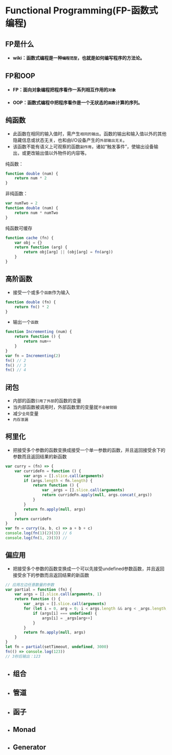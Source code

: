 # **Functional Programming(FP-函数式编程)**
## FP是什么
- #### wiki：函数式编程是一种`编程范型`，也就是如何编写程序的方法论。
## FP和OOP
- #### FP：面向对象编程把程序看作一系列相互作用的`对象`
- #### OOP：函数式编程中把程序看作是一个无状态的`函数`计算的序列。
## 纯函数
 - 此函数在相同的输入值时，需产生`相同的输出`。函数的输出和输入值以外的其他隐藏信息或状态无关，也和由I/O设备产生的`外部输出无关`。
 - 该函数不能有语义上可观察的函数`副作用`，诸如“触发事件”，使输出设备输出，或更改输出值以外物件的内容等。

纯函数：
``` javascript
function double (num) {
    return num * 2
}
```
非纯函数：
``` javascript
var numTwo = 2
function double (num) {
    return num * numTwo
}
```
纯函数可缓存
``` javascript
function cache (fn) {
    var obj = {}
    return function (arg) {
        return obj[arg] || (obj[arg] = fn(arg))
    }
}
```
## 高阶函数
 - 接受一个或多个`函数`作为输入
``` javascript
function double (fn) {
    return fn() * 2
}
```
 - 输出一个`函数`
``` javascript
function Incrementing (num) {
    return function () {
        return num++
    }
}
var fn = Incrementing(2)
fn() // 2
fn() // 3
fn() // 4
```
## 闭包
- 内部的函数`引用了外部`的函数的变量
- 当内部函数被调用时，外部函数里的变量就`不会被销毁`
- 减少`全局`变量
- `内存泄漏`
## 柯里化
- 把接受多个参数的函数变换成接受一个单一参数的函数，并且返回接受余下的参数而且返回结果的新函数
``` javascript
var curry = (fn) => {
    var currideFn = function () {
        var args = [].slice.call(arguments)
        if (args.length < fn.length) {
            return function () {
                var _args = [].slice.call(arguments)
                return currideFn.apply(null, args.concat(_args))
            }
        }
        return fn.apply(null, args)
    }
    return currideFn
}
var fn = curry((a, b, c) => a + b + c)
console.log(fn(1)(2)(3)) // 6
console.log(fn(1, 2)(3)) // 
```
## 偏应用
- 把接受多个参数的函数变换成一个可以先接受undefined参数函数，并且返回接受余下的参数而且返回结果的新函数
``` javascript
// 应用左边任意数量的参数
var partial = function (fn) {
    var args = [].slice.call(arguments, 1)
    return function () {
        var _args = [].slice.call(arguments)
        for (let i = 0, arg = 0; i < args.length && arg < _args.length; i++) {
            if (args[i] === undefined) {
                args[i] = _args[arg++]
            }
        }
        return fn.apply(null, args)
    }
}
let fn = partial(setTimeout, undefined, 3000)
fn(() => console.log(123))
// 3秒后输出：123
```
- ## 组合
- ## 管道
- ## 函子
- ## Monad
- ## Generator